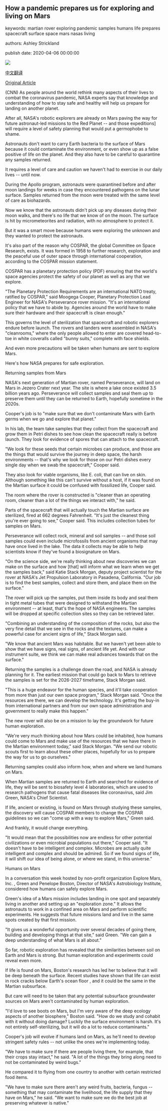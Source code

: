 ## How a pandemic prepares us for exploring and living on Mars

keywords: martian rover exploring pandemic samples humans life prepares spacecraft surface space mars nasas living

authors: Ashley Strickland

publish date: 2020-04-06 00:00:00

![](https://cdn.cnn.com/cnnnext/dam/assets/190529123117-after-the-moon-mars-1-super-tease.jpg)

[中文翻译](How%20a%20pandemic%20prepares%20us%20for%20exploring%20and%20living%20on%20Mars_zh.md)

[Original Article](https://edition.cnn.com/2020/04/06/world/mars-mission-prep-pandemic-scn/index.html)

(CNN) As people around the world rethink many aspects of their lives to combat the coronavirus pandemic, NASA experts say that knowledge and understanding of how to stay safe and healthy will help us prepare for landing on another planet.

After all, NASA's robotic explorers are already on Mars paving the way for future astronaut-led missions to the Red Planet -- and those expeditions] will require a level of safety planning that would put a germophobe to shame.

Astronauts don't want to carry Earth bacteria to the surface of Mars because it could contaminate the environment, or even show up as a false positive of life on the planet. And they also have to be careful to quarantine any samples returned.

It requires a level of care and caution we haven't had to exercise in our daily lives -- until now.

During the Apollo program, astronauts were quarantined before and after moon landings for weeks in case they encountered pathogens on the lunar surface. Samples returned from the moon were treated with the same level of care as biohazards.

Now we know that the astronauts didn't pick up any diseases during their moon walks, and there's no life that we know of on the moon. The surface is hit by micrometeorites and radiation, with no atmosphere to protect it.

But it was a smart move because humans were exploring the unknown and they wanted to protect the astronauts.

It's also part of the reason why COSPAR, the global Committee on Space Research, exists. It was formed in 1958 to further research, exploration and the peaceful use of outer space through international cooperation, according to the COSPAR mission statement.

COSPAR has a planetary protection policy (PDF) ensuring that the world's space agencies protect the safety of our planet as well as any that we explore.

"The Planetary Protection Requirements are an international NATO treaty, ratified by COSPAR," said Moogega Cooper, Planetary Protection Lead Engineer for NASA's Perseverance rover mission. "It's an international policy that we have to abide by. Agencies around the world have to make sure their hardware and their spacecraft is clean enough."

This governs the level of sterilization that spacecraft and robotic explorers endure before launch. The rovers and landers were assembled in NASA's "cleanrooms," where the only people allowed to enter are covered head-to-toe in white coveralls called "bunny suits," complete with face shields.

And even more precautions will be taken when humans are sent to explore Mars.

Here's how NASA prepares for safe exploration.

Returning samples from Mars

NASA's next generation of Martian rover, named Perseverance, will land on Mars in Jezero Crater next year. The site is where a lake once existed 3.5 billion years ago. Perseverance will collect samples and seal them up to preserve them until they can be returned to Earth, hopefully sometime in the 2020s.

Cooper's job is to "make sure that we don't contaminate Mars with Earth germs when we go and explore that planet."

In his lab, the team take samples that they collect from the spacecraft and grow them in Petri dishes to see how clean the spacecraft really is before launch. They look for evidence of spores that can attach to the spacecraft.

"We look for these seeds that certain microbes can produce, and those are the things that would survive the journey in deep space, the harsh environments -- that's why we look for those on our Petri dishes every single day when we swab the spacecraft," Cooper said.

They also look for viable organisms, like E. coli, that can live on skin. Although something like this can't survive without a host, if it was found on the Martian surface it could be confused with fossilized life, Cooper said.

The room where the rover is constructed is "cleaner than an operating room, cleaner than a lot of the things we interact with," he said.

Parts of the spacecraft that will actually touch the Martian surface are sterilized, fired at 662 degrees Fahrenheit. "It's just the cleanest thing you're ever going to see," Cooper said. This includes collection tubes for samples on Mars.

Perseverance will collect rock, mineral and soil samples -- and those soil samples could even include microfossils from ancient organisms that may have once lived in the lake. The data it collects may be able to help scientists know if they've found a biosignature on Mars.

"On the science side, we're really thinking about new discoveries we can make on the surface and how [that] will inform what we learn when we get the samples back," said Katie Stack Morgan, deputy project scientist for the rover at NASA's Jet Propulsion Laboratory in Pasadena, California. "Our job is to find the best samples, collect and store them, and place them on the surface."

The rover will pick up the samples, put them inside its body and seal them in tight metal tubes that were designed to withstand the Martian environment -- at least, that's the hope of NASA engineers. The samples will be dropped at specific collection sites so they can be retrieved later.

"Combining an understanding of the composition of the rocks, but also the very fine detail that we see in the rocks and the textures, can make a powerful case for ancient signs of life," Stack Morgan said.

"We know that ancient Mars was habitable. But we haven't yet been able to show that we have signs, real signs, of ancient life yet. And with our instrument suite, we think we can make real advances towards that on the surface."

Returning the samples is a challenge down the road, and NASA is already planning for it. The earliest mission that could go back to Mars to retrieve the samples is set for the 2026-2027 timeframe, Stack Morgan said.

"This is a huge endeavor for the human species, and it'll take cooperation from more than just our own space program," Stack Morgan said. "Once the resources are there, we can develop the technology. It's getting the buy-in from international partners and from our own space administration and government to really make this happen."

The new rover will also be on a mission to lay the groundwork for future human exploration.

"We're very much thinking about how Mars could be inhabited, how humans could come to Mars and make use of the resources that we have there in the Martian environment today," said Stack Morgan. "We send our robotic scouts first to learn about these other places, hopefully for us to prepare the way for us to go ourselves."

Returning samples could also inform how, when and where we land humans on Mars.

When Martian samples are returned to Earth and searched for evidence of life, they will be sent to biosafety level 4 laboratories, which are used to research pathogens that cause fatal diseases like coronavirus, said Jim Green, NASA's Chief Scientist.

If life, ancient or existing, is found on Mars through studying these samples, the discovery will cause COSPAR members to change the COSPAR guidelines so we can "come up with a way to explore Mars," Green said.

And frankly, it would change everything.

"It would mean that the possibilities now are endless for other potential civilizations or even microbial populations out there," Cooper said. "It doesn't have to be intelligent and complex. Microbes are actually quite intelligent and complex and should be admired. So if we found signs of life, it will shift our idea of being alone, or where we stand, in this universe."

Humans on Mars

In a conversation this week hosted by non-profit organization Explore Mars, Inc. , Green and Penelope Boston, Director of NASA's Astrobiology Institute, considered how humans can safely explore Mars.

Green's idea of a Mars mission includes landing in one spot and separately living in another and setting up an "exploration zone." It allows the astronauts to work in a confined area on Mars and perform scientific experiments. He suggests that future missions land and live in the same spots created by that first mission.

"It gives us a wonderful opportunity over several decades of going there, building and developing things at that site," said Green. "We can gain a deep understanding of what Mars is all about."

So far, robotic exploration has revealed that the similarities between soil on Earth and Mars is strong. But human exploration and experiments could reveal even more.

If life is found on Mars, Boston's research has led her to believe that it will be deep beneath the surface. Recent studies have shown that life can exist in rock cracks below Earth's ocean floor , and it could be the same in the Martian subsurface.

But care will need to be taken that any potential subsurface groundwater sources on Mars aren't contaminated by human exploration.

"I'd love to see boots on Mars, but I'm very aware of the deep ecology aspects of another biosphere," Boston said. "How do we study and cohabit with it without doing damage? Luckily the surface environment is harsh. It's not entirely self-sterilizing, but it will do a lot to reduce contaminants."

Cooper's job will evolve if humans land on Mars, as he'll need to develop stringent safety rules -- not unlike the ones we're implementing today.

"We have to make sure if there are people living there, for example, that their crops stay intact," he said. "A lot of the things they bring along need to not be contaminated by weird bugs."

He compared it to flying from one country to another with certain restricted food items.

"We have to make sure there aren't any weird fruits, bacteria, fungus -- something that may contaminate the livelihood, the life supply that they have on Mars," he said. "We want to make sure we do the best job at preserving whatever is native."